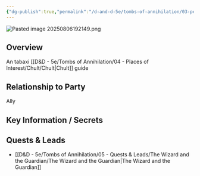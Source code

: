 ```yaml
---
{"dg-publish":true,"permalink":"/d-and-d-5e/tombs-of-annihilation/03-people-we-ve-met-np-cs/flask-of-wine/","noteIcon":"","created":"2025-08-06T13:08:47.779-05:00","updated":"2025-08-06T19:21:51.177-05:00"}
---
```


![Pasted image 20250806192149.png](/img/user/Pasted%20image%2020250806192149.png)
## Overview
An tabaxi [[D&D - 5e/Tombs of Annihilation/04 - Places of Interest/Chult/Chult\|Chult]] guide

## Relationship to Party
Ally

## Key Information / Secrets

## Quests & Leads
- [[D&D - 5e/Tombs of Annihilation/05 - Quests & Leads/The Wizard and the Guardian/The Wizard and the Guardian\|The Wizard and the Guardian]] 
